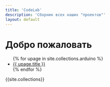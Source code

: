 ```yaml
---
title: 'CodeLab'
description: 'Сборник всех наших "проектов"'
layout: default
---
```


# Добро пожаловать


<ul>
{% for upage in site.collections.arduino %}
  <li><a href="{{ upage.url }}">{{ upage.title }}</a></li>
{% endfor %}
</ul>
{{site.collections}}
